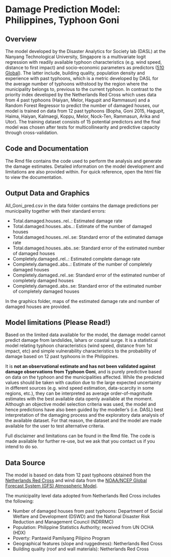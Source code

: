 # Damage Prediction Model: Philippines, Typhoon Goni

## Overview

The model developed by the Disaster Analytics for Society lab (DASL) at the Nanyang Technological University, Singapore is a multivariate logit regression with readily available typhoon characteristics (e.g. wind speed, distance to first impact) and socio-economic parameters as predictors ([510 Global](https://dashboard.510.global/#!/impact_database)). The latter include, building quality, population density and experience with past typhoons, which is a metric developed by DASL for the average number of typhoons withstood by the region where the municipality belongs to, previous to the current typhoon. In contrast to the priority index developed by the Netherlands Red Cross which uses data from 4 past typhoons (Haiyan, Melor, Hagupit and Rammasun) and a Random Forest Regressor to predict the number of damaged houses, our model is trained on data from 12 past typhoons (Bopha, Goni 2015, Hagupit, Haima, Haiyan, Kalmaegi, Koppu, Melor, Nock-Ten, Rammasun, Arika and Utor). The training dataset consists of 15 potential predictors and the final model was chosen after tests for multicollinearity and predictive capacity through cross-validation. 

## Code and Documentation

The Rmd file contains the code used to perform the analysis and generate the damage estimates. Detailed information on the model development and limitations are also provided within. For quick reference, open the html file to view the documentation. 

## Output Data and Graphics

All_Goni_pred.csv in the data folder contains the damage predictions per municipality together with their standard errors:

- Total.damaged.houses..rel..: Estimated damage rate
- Total.damaged.houses..abs..: Estimate of the number of damaged houses
- Total.damaged.houses..rel..se: Standard error of the estimated damage rate
- Total.damaged.houses..abs..se: Standard error of the estimated number of damaged houses
- Completely.damaged..rel..: Estimated complete damage rate
- Completely.damaged..abs..: Estimate of the number of completely damaged houses
- Completely.damaged..rel..se: Standard error of the estimated number of completely damaged houses
- Completely.damaged..abs..se: Standard error of the estimated number of completely damaged houses

In the graphics folder, maps of the estimated damage rate and number of damaged houses are provided. 

## Model limitations (Please Read!)

Based on the limited data available for the model, the damage model cannot predict damage from landslides, lahars or coastal surge. It is a statistical model relating typhoon characteristics (wind speed, distance from 1st impact, etc) and simple vulnerability characteristics to the probability of damage based on 12 past typhoons in the Philippines.

It is **not an observational estimate and has not been validated against damage observations from Typhoon Goni**, and is purely predictive based on data on the typhoon and the municipalities affected. While the predicted values should be taken with caution due to the large expected uncertainty in different sources (e.g. wind speed estimation, data-scarcity in some regions, etc.), they can be interpreted as average order-of-magnitude estimates with the best available data openly available at the moment. Although an objective model selection criteria was used, the model and hence predictions have also been guided by the modeller’s (i.e. DASL) best interpretation of the damaging process and the exploratory data analysis of the available dataset. For that reason, the dataset and the model are made available for the user to test alternative criteria.

Full disclaimer and limitations can be found in the Rmd file. The code is made available for further re-use, but we ask that you contact us if you intend to do so.

## Data Source

The model is based on data from 12 past typhoons obtained from the [Netherlands Red Cross](https://dashboard.510.global/#!/impact_database) and wind data from the [NOAA/NCEP Global Forecast System (GFS) Atmospheric Model](https://www.ncdc.noaa.gov/data-access/model-data/model-datasets/global-forcast-system-gfs).

The municipality level data adopted from Netherlands Red Cross includes the following:
* Number of damaged houses from past typhoons: Department of Social Welfare and Development (DSWD) and the National Disaster Risk Reduction and Management Council (NDRRMC)
* Population: Philippine Statistics Authority; received from UN OCHA (HDX)
* Poverty: Pantawid Pamilyang Pilipino Program
* Geographical features (slope and ruggedness): Netherlands Red Cross
* Building quality (roof and wall materials): Netherlands Red Cross
